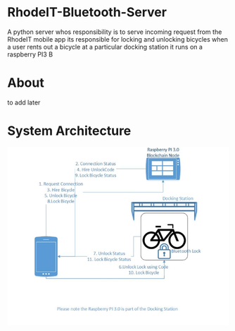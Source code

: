 # RhodeIT-Bluetooth-Server
A python server whos responsibility is to serve incoming request from the RhodeIT mobile app its responsible for locking and unlocking bicycles when a user rents out a bicycle at a particular docking station it runs on a raspberry PI3 B

# About
to add later 


# System Architecture

![Alt text](/design-documents/1.PNG)
